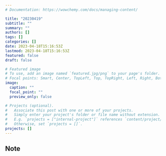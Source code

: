 ```yaml
---
# Documentation: https://wowchemy.com/docs/managing-content/

title: "20230419"
subtitle: ""
summary: ""
authors: []
tags: []
categories: []
date: 2023-04-18T15:16:53Z
lastmod: 2023-04-18T15:16:53Z
featured: false
draft: false

# Featured image
# To use, add an image named `featured.jpg/png` to your page's folder.
# Focal points: Smart, Center, TopLeft, Top, TopRight, Left, Right, BottomLeft, Bottom, BottomRight.
image:
  caption: ""
  focal_point: ""
  preview_only: false

# Projects (optional).
#   Associate this post with one or more of your projects.
#   Simply enter your project's folder or file name without extension.
#   E.g. `projects = ["internal-project"]` references `content/project/deep-learning/index.md`.
#   Otherwise, set `projects = []`.
projects: []
---
```


## Note

